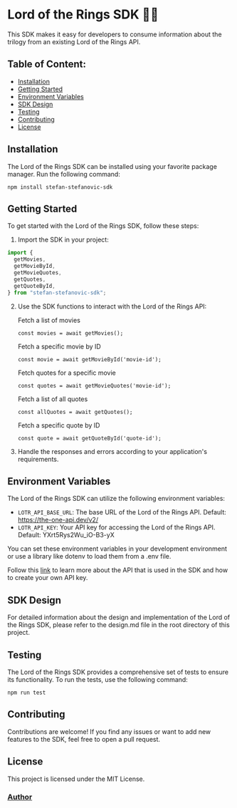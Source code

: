 # Lord of the Rings SDK 🧙‍♂️

This SDK makes it easy for developers to consume information about the trilogy from an existing Lord of the Rings API.

## Table of Content:

- [Installation](#installation)
- [Getting Started](#getting-started)
- [Environment Variables](#environment-variables)
- [SDK Design](#sdk-design)
- [Testing](#testing)
- [Contributing](#contributing)
- [License](#license)

## Installation

The Lord of the Rings SDK can be installed using your favorite package manager. Run the following command:

`npm install stefan-stefanovic-sdk`

## Getting Started

To get started with the Lord of the Rings SDK, follow these steps:

1. Import the SDK in your project:

```javascript
import {
  getMovies,
  getMovieById,
  getMovieQuotes,
  getQuotes,
  getQuoteById,
} from "stefan-stefanovic-sdk";
```

2. Use the SDK functions to interact with the Lord of the Rings API:

   Fetch a list of movies

   `const movies = await getMovies();`

   Fetch a specific movie by ID

   `const movie = await getMovieById('movie-id');`

   Fetch quotes for a specific movie

   `const quotes = await getMovieQuotes('movie-id');`

   Fetch a list of all quotes

   `const allQuotes = await getQuotes();`

   Fetch a specific quote by ID

   `const quote = await getQuoteById('quote-id');`

3. Handle the responses and errors according to your application's requirements.

## Environment Variables

The Lord of the Rings SDK can utilize the following environment variables:

- `LOTR_API_BASE_URL`: The base URL of the Lord of the Rings API. Default: https://the-one-api.dev/v2/
- `LOTR_API_KEY`: Your API key for accessing the Lord of the Rings API. Default: YXrt5Rys2Wu_iO-B3-yX

You can set these environment variables in your development environment or use a library like dotenv to load them from a .env file.

Follow this [link](https://the-one-api.dev/documentation) to learn more about the API that is used in the SDK and how to create your own API key.

## SDK Design

For detailed information about the design and implementation of the Lord of the Rings SDK, please refer to the design.md file in the root directory of this project.

## Testing

The Lord of the Rings SDK provides a comprehensive set of tests to ensure its functionality. To run the tests, use the following command:

`npm run test`

## Contributing

Contributions are welcome! If you find any issues or want to add new features to the SDK, feel free to open a pull request.

## License

This project is licensed under the MIT License.

### [Author](https://github.com/sstefdev)
